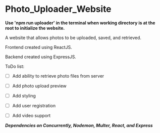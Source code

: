 # Photo_Uploader_Website

**Use 'npm run uploader' in the terminal when working directory is at the root to initialize the website.**

A website that allows photos to be uploaded, saved, and retrieved.

Frontend created using ReactJS.

Backend created using ExpressJS. 

ToDo list:
- [ ] Add ability to retrieve photo files from server
- [ ] Add photo upload preview
- [ ] Add styling
- [ ] Add user registration
- [ ] Add video support


***Dependencies on Concurrently, Nodemon, Multer, React, and Express***
